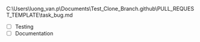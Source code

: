 C:\Users\luong_van.p\Documents\Test_Clone_Branch\.github\PULL_REQUEST_TEMPLATE\task_bug.md
- [ ] Testing
- [ ] Documentation

